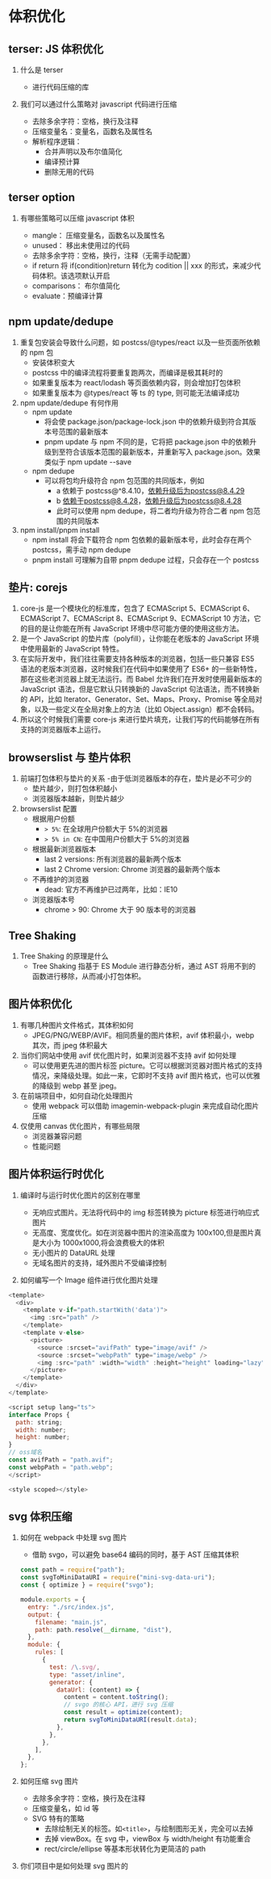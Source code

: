 # 体积优化

## terser: JS 体积优化

1. 什么是 terser

   - 进行代码压缩的库

2. 我们可以通过什么策略对 javascript 代码进行压缩

   - 去除多余字符：空格，换行及注释
   - 压缩变量名：变量名，函数名及属性名
   - 解析程序逻辑：
     - 合并声明以及布尔值简化
     - 编译预计算
     - 删除无用的代码

## terser option

1. 有哪些策略可以压缩 javascript 体积

   - mangle： 压缩变量名，函数名以及属性名
   - unused： 移出未使用过的代码
   - 去除多余字符：空格，换行，注释（无需手动配置）
   - if return 将 if(condition)return 转化为 codition || xxx 的形式，来减少代码体积。该选项默认开启
   - comparisons： 布尔值简化
   - evaluate：预编译计算

## npm update/dedupe

1. 重复包安装会导致什么问题，如 postcss/@types/react 以及一些页面所依赖的 npm 包
   - 安装体积变大
   - postcss 中的编译流程将要重复跑两次，而编译是极其耗时的
   - 如果重复版本为 react/lodash 等页面依赖内容，则会增加打包体积
   - 如果重复版本为 @types/react 等 ts 的 type, 则可能无法编译成功
2. npm update/dedupe 有何作用
   - npm update
     - 将会使 package.json/package-lock.json 中的依赖升级到符合其版本号范围的最新版本
     - pnpm update 与 npm 不同的是，它将把 package.json 中的依赖升级到至符合该版本范围的最新版本，并重新写入 package.json。效果类似于 npm update --save
   - npm dedupe
     - 可以将包均升级符合 npm 包范围的共同版本，例如
       - a 依赖于 postcss@^8.4.10，依赖升级后为postcss@8.4.29
       - b 依赖于postcss@8.4.28，依赖升级后为postcss@8.4.28
       - 此时可以使用 npm dedupe，将二者均升级为符合二者 npm 包范围的共同版本
3. npm install/pnpm install
   - npm install 将会下载符合 npm 包依赖的最新版本号，此时会存在两个 postcss，需手动 npm dedupe
   - pnpm install 可理解为自带 pnpm dedupe 过程，只会存在一个 postcss

## 垫片: corejs

1. core-js 是一个模块化的标准库，包含了 ECMAScript 5、ECMAScript 6、ECMAScript 7、ECMAScript 8、ECMAScript 9、ECMAScript 10 方法，它的目的是让你能在所有 JavaScript 环境中尽可能方便的使用这些方法。
2. 是一个 JavaScript 的垫片库（polyfill），让你能在老版本的 JavaScript 环境中使用最新的 JavaScript 特性。
3. 在实际开发中，我们往往需要支持各种版本的浏览器，包括一些只兼容 ES5 语法的老版本浏览器，这时候我们在代码中如果使用了 ES6+ 的一些新特性，那在这些老浏览器上就无法运行。而 Babel 允许我们在开发时使用最新版本的 JavaScript 语法，但是它默认只转换新的 JavaScript 句法语法，而不转换新的 API，比如 Iterator、Generator、Set、Maps、Proxy、Promise 等全局对象，以及一些定义在全局对象上的方法（比如 Object.assign）都不会转码。
4. 所以这个时候我们需要 core-js 来进行垫片填充，让我们写的代码能够在所有支持的浏览器版本上运行。

## browserslist 与 垫片体积

1. 前端打包体积与垫片的关系 -由于低浏览器版本的存在，垫片是必不可少的
   - 垫片越少，则打包体积越小
   - 浏览器版本越新，则垫片越少
2. browserslist 配置
   - 根据用户份额
     - `> 5%`: 在全球用户份额大于 5%的浏览器
     - `> 5% in CN`: 在中国用户份额大于 5%的浏览器
   - 根据最新浏览器版本
     - last 2 versions: 所有浏览器的最新两个版本
     - last 2 Chrome version: Chrome 浏览器的最新两个版本
   - 不再维护的浏览器
     - dead: 官方不再维护已过两年，比如：IE10
   - 浏览器版本号
     - chrome > 90: Chrome 大于 90 版本号的浏览器

## Tree Shaking

1. Tree Shaking 的原理是什么
   - Tree Shaking 指基于 ES Module 进行静态分析，通过 AST 将用不到的函数进行移除，从而减小打包体积。

## 图片体积优化

1. 有哪几种图片文件格式，其体积如何
   - JPEG/PNG/WEBP/AVIF。相同质量的图片体积，avif 体积最小，webp 其次，而 jpeg 体积最大
2. 当你们网站中使用 avif 优化图片时，如果浏览器不支持 avif 如何处理
   - 可以使用更先进的图片标签 picture。它可以根据浏览器对图片格式的支持情况，来降级处理。如此一来，它即时不支持 avif 图片格式，也可以优雅的降级到 webp 甚至 jpeg。
3. 在前端项目中，如何自动化处理图片
   - 使用 webpack 可以借助 imagemin-webpack-plugin 来完成自动化图片压缩
4. 仅使用 canvas 优化图片，有哪些局限
   - 浏览器兼容问题
   - 性能问题

## 图片体积运行时优化

1. 编译时与运行时优化图片的区别在哪里

   - 无响应式图片。无法将代码中的 img 标签转换为 picture 标签进行响应式图片
   - 无高度、宽度优化。如在浏览器中图片的渲染高度为 100x100,但是图片真是大小为 1000x1000,将会浪费极大的体积
   - 无小图片的 DataURL 处理
   - 无域名图片的支持，域外图片不受编译控制

2. 如何编写一个 Image 组件进行优化图片处理

```javascript
<template>
  <div>
    <template v-if="path.startWith('data')">
      <img :src="path" />
    </template>
    <template v-else>
      <picture>
        <source :srcset="avifPath" type="image/avif" />
        <source :srcset="webpPath" type="image/webp" />
        <img :src="path" :width="width" :height="height" loading="lazy" />
      </picture>
    </template>
  </div>
</template>

<script setup lang="ts">
interface Props {
  path: string;
  width: number;
  height: number;
}
// oss域名
const avifPath = "path.avif";
const webpPath = "path.webp";
</script>

<style scoped></style>
```

## svg 体积压缩

1. 如何在 webpack 中处理 svg 图片

   - 借助 svgo，可以避免 base64 编码的同时，基于 AST 压缩其体积

   ```javascript
   const path = require("path");
   const svgToMiniDataURI = require("mini-svg-data-uri");
   const { optimize } = require("svgo");

   module.exports = {
     entry: "./src/index.js",
     output: {
       filename: "main.js",
       path: path.resolve(__dirname, "dist"),
     },
     module: {
       rules: [
         {
           test: /\.svg/,
           type: "asset/inline",
           generator: {
             dataUrl: (content) => {
               content = content.toString();
               // svgo 的核心 API，进行 svg 压缩
               const result = optimize(content);
               return svgToMiniDataURI(result.data);
             },
           },
         },
       ],
     },
   };
   ```

2. 如何压缩 svg 图片
   - 去除多余字符：空格，换行及在注释
   - 压缩变量名，如 id 等
   - SVG 特有的策略
     - 去除绘制无关的标签。如`<title>`，与绘制图形无关，完全可以去掉
     - 去掉 viewBox。在 svg 中，viewBox 与 width/height 有功能重合
     - rect/circle/ellipse 等基本形状转化为更简洁的 path
3. 你们项目中是如何处理 svg 图片的

